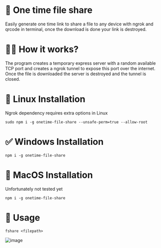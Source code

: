 # 📎 One time file share 
Easily generate one time link to share a file to any device with ngrok and qrcode in terminal, once the download is done your link is destroyed.

# 👨‍💻 How it works?
The program creates a temporary express server with a random available TCP port and creates a ngrok tunnel to expose this port over the internet. Once the file is downloaded the server is destroyed and the tunnel is closed.

# 🐧 Linux Installation 
Ngrok dependency requires extra options in Linux

```
sudo npm i -g onetime-file-share --unsafe-perm=true --allow-root
```

# ✅ Windows Installation
```
npm i -g onetime-file-share
```

# 🍏 MacOS Installation

Unfortunately not tested yet
```
npm i -g onetime-file-share
```

# 🚀 Usage
```
fshare <filepath>
```` 
![image](https://user-images.githubusercontent.com/14078661/80435518-1f21b080-88d3-11ea-8e03-a313f8f2e890.png)

